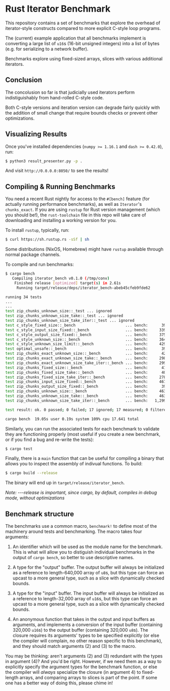 # Rust Iterator Benchmark

This repository contains a set of benchmarks that explore the overhead of
iterator-style constructs compared to more explicit C-style loop programs.

The (current) example application that all benchmarks implement is converting a
large list of `u16`s (16-bit unsigned integers) into a list of bytes (e.g. for
serializing to a network buffer).

Benchmarks explore using fixed-sized arrays, slices with various additional
iterators.

## Conclusion

The concolusion so far is that judicially used iterators perform
indistiguishably from hand-rolled C-style code.

Both C-style versions and iteration version can degrade fairly quickly with the
addition of small change that require bounds checks or prevent other
optimizations.

## Visualizing Results

Once you've installed dependencies (`numpy >= 1.16.1` and `dash >= 0.42.0`), run:

```sh
$ python3 result_presenter.py -p .
```

And visit `http://0.0.0.0:8050/` to see the results!

## Compiling & Running Benchmarks

You need a recent Rust nightly for access to the `#[bench]` feature (for
actually running performance benchmarks), as well as `Iterator`'s
`chunks_exact`. If you are using `rustup` for Rust version management (which
you should be!), the `rust-toolchain` file in this repo will take care of
downloading and installing a working version for you.

To install `rustup`, typically, run:

```bash
$ curl https://sh.rustup.rs -sSf | sh
```

Some distributions (NixOS, Homebrew) might have `rustup` available through
normal package channels.

To compile and run benchmarks:

```bash
$ cargo bench
   Compiling iterator_bench v0.1.0 (/tmp/conv)                                                                                                   
    Finished release [optimized] target(s) in 2.61s                                                                                              
     Running target/release/deps/iterator_bench-abeb45cfeb9fde62                                                                                 

running 34 tests
...
...
test zip_chunks_unknown_size::_test ... ignored
test zip_chunks_unknown_size_take::_test ... ignored
test zip_chunks_unknown_size_take_iter::_test ... ignored
test c_style_fixed_size::_bench                      ... bench:      39,992 ns/iter (+/- 2,834)
test c_style_input_size_fixed::_bench                ... bench:     339,100 ns/iter (+/- 5,938)
test c_style_output_size_fixed::_bench               ... bench:     375,613 ns/iter (+/- 44,777)
test c_style_unknown_size::_bench                    ... bench:     364,895 ns/iter (+/- 17,090)
test c_style_unknown_size_limit::_bench              ... bench:     429,027 ns/iter (+/- 55,902)
test optimal_unsafe::_bench                          ... bench:      39,969 ns/iter (+/- 571)
test zip_chunks_exact_unknown_size::_bench           ... bench:      42,043 ns/iter (+/- 4,445)
test zip_chunks_exact_unknown_size_take::_bench      ... bench:     298,930 ns/iter (+/- 9,793)
test zip_chunks_exact_unknown_size_take_iter::_bench ... bench:     299,087 ns/iter (+/- 23,908)
test zip_chunks_fixed_size::_bench                   ... bench:      41,568 ns/iter (+/- 10,350)
test zip_chunks_fixed_size_take::_bench              ... bench:      40,001 ns/iter (+/- 554)
test zip_chunks_fixed_size_take_iter::_bench         ... bench:     278,280 ns/iter (+/- 18,207)
test zip_chunks_input_size_fixed::_bench             ... bench:     467,253 ns/iter (+/- 19,558)
test zip_chunks_output_size_fixed::_bench            ... bench:      39,998 ns/iter (+/- 1,977)
test zip_chunks_unknown_size::_bench                 ... bench:     463,868 ns/iter (+/- 5,905)
test zip_chunks_unknown_size_take::_bench            ... bench:     463,912 ns/iter (+/- 12,229)
test zip_chunks_unknown_size_take_iter::_bench       ... bench:   1,299,107 ns/iter (+/- 38,696)

test result: ok. 0 passed; 0 failed; 17 ignored; 17 measured; 0 filtered out

cargo bench  19.05s user 0.19s system 109% cpu 17.641 total
```

Similarly, you can run the associated tests for each benchmark to validate they are functioning properly (most useful if you create a new benchmark, or if you find a bug and re-write the tests):

```bash
$ cargo test
```

Finally, there is a `main` function that can be useful for compiling a binary
that allows you to inspect the assembly of indivual functions. To build:

```bash
$ cargo build --release
```

The binary will end up in `target/release/iterator_bench`.

_Note: ---release is important, since cargo, by default, compiles in debug mode, without optimizations_

## Benchmark structure

The benchmarks use a common macro, `benchmark!` to define most of the machinery
around tests and benchmarking. The macro takes four arguments:

  1. An identifier which will be used as the module name for the benchmark. This
    is what will allow you to distiguish individual benchmarks in the output of
   `cargo bench`, so better to use descriptive names.

  2. A type for the "output" buffer. The output buffer will always be
     initialized as a reference to length-640,000 array of `u8`s, but this type can force an upcast
     to a more general type, such as a slice with dynamically checked bounds.

  3. A type for the "input" buffer. The input buffer will always be
     initialized as a reference to length-32,000 array of `u16`s, but this type can force an upcast
     to a more general type, such as a slice with dynamically checked bounds.

  4. An anonymous function that takes in the output and input buffers as
     arguments, and implements a conversion of the input buffer (containing
     320,000 `u16`s) to the output buffer (containing 320,000 `u8`s). The
     closure requires its arguments' types to be specified explicitly (or else
     the compiler will complain, no other reason specific to this benchmark),
     and they should match arguments (2) and (3) to the macro.

You may be thinking: aren't arguments (2) and (3) redundant with the types in
argument (4)? And you'd be right. However, if we need them as a way to
explicitly specify the argument types for the benchmark function, or else the
compiler will _always_ specialize the closure (in argument 4) to fixed-length
arrays, and comparing arrays to slices is part of the point. If some one has a
better way of doing this, please chime in!

